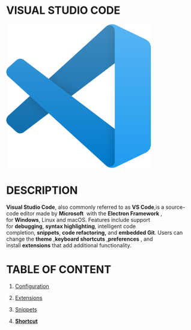 # VISUAL STUDIO CODE

<img title="" src="../image/vscode.png" alt="" data-align="center" width="385">

# DESCRIPTION

**Visual Studio Code**, also commonly referred to as **VS Code**,is a source-code editor made by **Microsoft**  with the **Electron Framework** , for **Windows**, Linux and macOS. Features include support for **debugging**, **syntax highlighting**, intelligent code completion, **snippets**, **code refactoring,** and **embedded Git**. Users can change the **theme** ,**keyboard shortcuts** ,**preferences** , and install **extensions** that add additional functionality.

# TABLE OF CONTENT

1. [Configuration]()

2. [Extensions]()

3. [Snippets]()

4. [**Shortcut**]()
